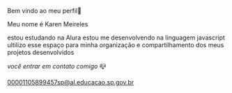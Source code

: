 Bem vindo ao meu perfil🤍

Meu nome é Karen Meireles 

estou estudando na Alura
estou me desenvolvendo na linguagem javascript 
ultilizo esse espaço para minha organização e compartilhamento dos meus projetos desenvolvidos 

*você entrar em contato comigo* 📪

00001105899457sp@al.educacao.sp.gov.br
